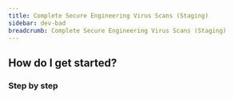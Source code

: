 ```yaml
---
title: Complete Secure Engineering Virus Scans (Staging)
sidebar: dev-bad
breadcrumb: Complete Secure Engineering Virus Scans (Staging)
---
```


## <background>

## How do I get started?

### Step by step
